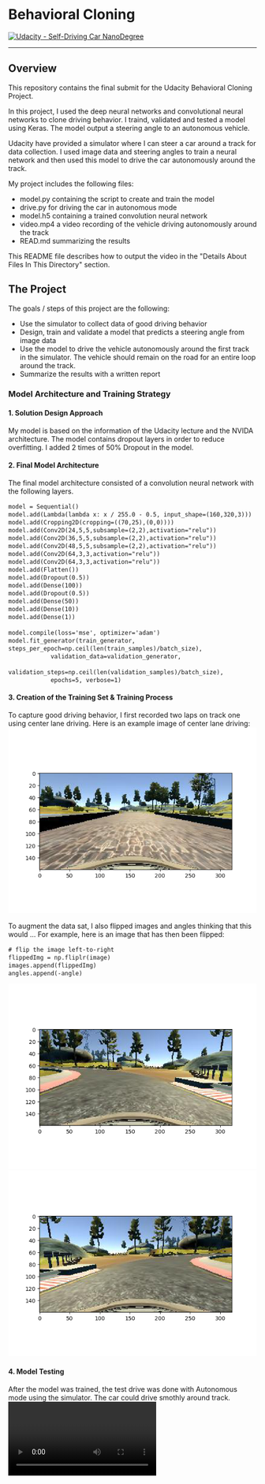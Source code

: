 # **Behavioral Cloning** 

[![Udacity - Self-Driving Car NanoDegree](https://s3.amazonaws.com/udacity-sdc/github/shield-carnd.svg)](http://www.udacity.com/drive)

---

[//]: # (Image References)

[image1]: ./examples/center_drive.png "Center Drive"
[image2]: ./examples/original_image.png "Normal Image"
[image3]: ./examples/flipped_image.png "Flipped Image"


Overview
---
This repository contains the final submit for the Udacity Behavioral Cloning Project.

In this project, I used the deep neural networks and convolutional neural networks to clone driving behavior. I traind, validated and tested a model using Keras. The model output a steering angle to an autonomous vehicle.

Udacity have provided a simulator where I can steer a car around a track for data collection. I used image data and steering angles to train a neural network and then used this model to drive the car autonomously around the track.

My project includes the following files:
* model.py containing the script to create and train the model
* drive.py for driving the car in autonomous mode
* model.h5 containing a trained convolution neural network 
* video.mp4 a video recording of the vehicle driving autonomously around the track
* READ.md summarizing the results

This README file describes how to output the video in the "Details About Files In This Directory" section.


The Project
---
The goals / steps of this project are the following:
* Use the simulator to collect data of good driving behavior 
* Design, train and validate a model that predicts a steering angle from image data
* Use the model to drive the vehicle autonomously around the first track in the simulator. The vehicle should remain on the road for an entire loop around the track.
* Summarize the results with a written report


### Model Architecture and Training Strategy

#### 1. Solution Design Approach

My model is based on the information of the Udacity lecture and the NVIDA architecture. The model contains dropout layers in order to reduce overfitting. I added 2 times of 50% Dropout in the model.

#### 2. Final Model Architecture

The final model architecture consisted of a convolution neural network with the following layers.

```
model = Sequential()
model.add(Lambda(lambda x: x / 255.0 - 0.5, input_shape=(160,320,3)))
model.add(Cropping2D(cropping=((70,25),(0,0))))
model.add(Conv2D(24,5,5,subsample=(2,2),activation="relu"))
model.add(Conv2D(36,5,5,subsample=(2,2),activation="relu"))
model.add(Conv2D(48,5,5,subsample=(2,2),activation="relu"))
model.add(Conv2D(64,3,3,activation="relu"))
model.add(Conv2D(64,3,3,activation="relu"))
model.add(Flatten())
model.add(Dropout(0.5))
model.add(Dense(100))
model.add(Dropout(0.5))
model.add(Dense(50))
model.add(Dense(10))
model.add(Dense(1))

model.compile(loss='mse', optimizer='adam')
model.fit_generator(train_generator, steps_per_epoch=np.ceil(len(train_samples)/batch_size),
            validation_data=validation_generator,
            validation_steps=np.ceil(len(validation_samples)/batch_size),
            epochs=5, verbose=1)
```
#### 3. Creation of the Training Set & Training Process

To capture good driving behavior, I first recorded two laps on track one using center lane driving. Here is an example image of center lane driving:
![alt text][image1]

To augment the data sat, I also flipped images and angles thinking that this would ... For example, here is an image that has then been flipped:
```
# flip the image left-to-right
flippedImg = np.fliplr(image)
images.append(flippedImg)
angles.append(-angle)
```
![alt text][image2]
![alt text][image3]

#### 4. Model Testing

After the model was trained, the test drive was done with Autonomous mode using the simulator. The car could drive smothly around track.
![VideoFile](https://github.com/Hyun5/CarND-Behavioral-Cloning-P3/blob/master/examples/video.mp4)




